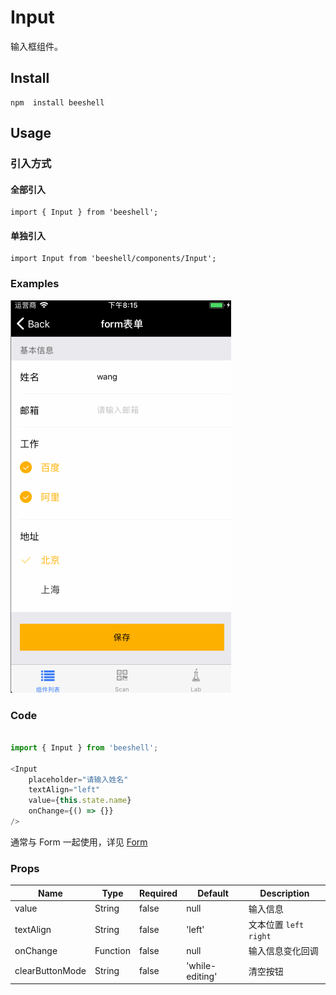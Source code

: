 # Input

输入框组件。

## Install

```
npm  install beeshell
```

## Usage

### 引入方式
#### 全部引入
```
import { Input } from 'beeshell';
```

#### 单独引入
```
import Input from 'beeshell/components/Input';
```

### Examples
![image](../images/Form/1.gif)


### Code

```js

import { Input } from 'beeshell';

<Input
    placeholder="请输入姓名"
    textAlign="left"
    value={this.state.name}
    onChange={() => {}}
/>
```

通常与 Form 一起使用，详见 [Form](./Form.md)


### Props

| Name | Type | Required | Default | Description |
| ---- | ---- | ---- | ---- | ---- |
| value | String | false | null | 输入信息 |
| textAlign | String | false | 'left' | 文本位置 `left` `right` |
| onChange | Function | false | null | 输入信息变化回调 |
| clearButtonMode | String | false | 'while-editing' | 清空按钮 |

